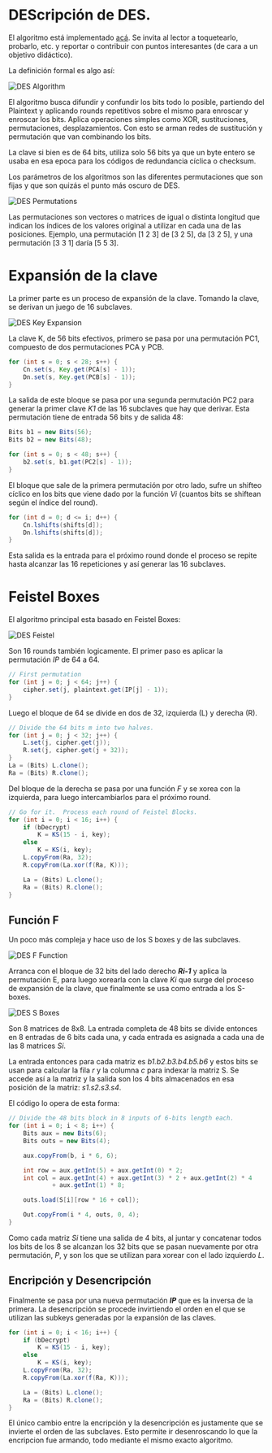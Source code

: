 # DEScripción de DES.


El algoritmo está implementado [acá](DESCrypt.java). Se invita al lector a toquetearlo, probarlo, etc. y reportar o contribuir con puntos interesantes (de cara a un objetivo didáctico).

La definición formal es algo así:

![DES Algorithm](../../../images/desdefinition.jpg)

El algoritmo busca difundir y confundir los bits todo lo posible, partiendo del Plaintext
y aplicando rounds repetitivos sobre el mismo para enroscar y enroscar los bits. Aplica operaciones simples como XOR, sustituciones, permutaciones, desplazamientos.  Con esto se arman redes de sustitución y permutación que van combinando los bits.

La clave si bien es de 64 bits, utiliza solo 56 bits ya que un byte entero se usaba en esa epoca para los códigos de redundancia cíclica o checksum.

Los parámetros de los algoritmos son las diferentes permutaciones que son fijas y que son quizás el punto más oscuro de DES.

![DES Permutations](../../../images/despermutations.jpg)

Las permutaciones son vectores o matrices de igual o distinta longitud que indican los índices de los valores original a utilizar en cada una de las posiciones.  Ejemplo, una permutación [1 2 3] de [3 2 5], da [3 2 5], y una permutación [3 3 1] daría [5 5 3].

# Expansión de la clave

La primer parte es un proceso de expansión de la clave.  Tomando la clave, se derivan un juego de 16 subclaves.

![DES Key Expansion](../../../images/deskeyderivation.jpg)

La clave K, de 56 bits efectivos, primero se pasa por una permutación PC1, compuesto de
dos permutaciones PCA y PCB.  

```java
for (int s = 0; s < 28; s++) {
    Cn.set(s, Key.get(PCA[s] - 1));
    Dn.set(s, Key.get(PCB[s] - 1));
}
```

La salida de este bloque se pasa por una segunda permutación
PC2 para generar la primer clave *K1* de las 16 subclaves que hay que derivar.  Esta
permutación tiene de entrada 56 bits y de salida 48:

```java
Bits b1 = new Bits(56);
Bits b2 = new Bits(48);

for (int s = 0; s < 48; s++) {
    b2.set(s, b1.get(PC2[s] - 1));
}
```

El bloque que sale de la primera permutación por otro lado, sufre un shifteo cíclico en los bits que viene dado por la función *Vi* (cuantos bits se shiftean según el índice del round).

```java
for (int d = 0; d <= i; d++) {
    Cn.lshifts(shifts[d]);
    Dn.lshifts(shifts[d]);
}
```

Esta salida es la entrada para el próximo round donde el proceso se repite hasta alcanzar
las 16 repeticiones y así generar las 16 subclaves.

# Feistel Boxes

El algoritmo principal esta basado en Feistel Boxes:

![DES Feistel](../../../images/des.jpg)

Son 16 rounds también logicamente. El primer paso es aplicar la permutación *IP* de 64 a 64.

```java
// First permutation
for (int j = 0; j < 64; j++) {
    cipher.set(j, plaintext.get(IP[j] - 1));
}
```

Luego el bloque de 64 se divide en dos de 32, izquierda (L) y derecha (R).

```java
// Divide the 64 bits m into two halves.
for (int j = 0; j < 32; j++) {
    L.set(j, cipher.get(j));
    R.set(j, cipher.get(j + 32));
}
La = (Bits) L.clone();
Ra = (Bits) R.clone();
```

Del bloque de la derecha se pasa por una función *F* y se xorea con la izquierda, para
luego intercambiarlos para el próximo round.

```java
// Go for it.  Process each round of Feistel Blocks.
for (int i = 0; i < 16; i++) {
    if (bDecrypt)
        K = KS(15 - i, key);
    else
        K = KS(i, key);
    L.copyFrom(Ra, 32);
    R.copyFrom(La.xor(f(Ra, K)));

    La = (Bits) L.clone();
    Ra = (Bits) R.clone();
}
```

## Función F

Un poco más compleja y hace uso de los S boxes y de las subclaves.

![DES F Function](../../../images/desffunction.jpg)

Arranca con el bloque de 32 bits del lado derecho ***Ri-1*** y aplica la permutación E, para luego xorearla con la clave *Ki* que surge del proceso de expansión de la clave, que finalmente se usa como entrada a los S-boxes.

![DES S Boxes](../../../images/dessboxes.jpg)

Son 8 matrices de 8x8.  La entrada completa de 48 bits se divide entonces en 8 entradas de 6 bits cada una, y cada entrada es asignada a cada una de las 8 matrices *Si*.

La entrada entonces para cada matriz es *b1.b2.b3.b4.b5.b6* y estos bits se usan para calcular la fila *r* y la columna *c* para indexar la matriz S.  Se accede así a la matriz y la salida son los 4 bits almacenados en esa posición de la matriz: *s1.s2.s3.s4*.

El código lo opera de esta forma:

```java
// Divide the 48 bits block in 8 inputs of 6-bits length each.
for (int i = 0; i < 8; i++) {
    Bits aux = new Bits(6);
    Bits outs = new Bits(4);

    aux.copyFrom(b, i * 6, 6);

    int row = aux.getInt(5) + aux.getInt(0) * 2;
    int col = aux.getInt(4) + aux.getInt(3) * 2 + aux.getInt(2) * 4
            + aux.getInt(1) * 8;

    outs.load(S[i][row * 16 + col]);

    Out.copyFrom(i * 4, outs, 0, 4);
}
```

Como cada matriz *Si* tiene una salida de 4 bits, al juntar y concatenar todos los bits de los 8 se alcanzan los 32 bits que se pasan nuevamente por otra permutación, *P*, y son los que se utilizan para xorear con el lado izquierdo *L*.

## Encripción y Desencripción

Finalmente se pasa por una nueva permutación ***IP*** que es la inversa de la primera.  La desencripción se procede invirtiendo el orden en el que se utilizan las subkeys generadas por la expansión de las claves.

```java
for (int i = 0; i < 16; i++) {
    if (bDecrypt)
        K = KS(15 - i, key);
    else
        K = KS(i, key);
    L.copyFrom(Ra, 32);
    R.copyFrom(La.xor(f(Ra, K)));

    La = (Bits) L.clone();
    Ra = (Bits) R.clone();
}
```
El único cambio entre la encripción y la desencripción es justamente que se invierte el orden de las subclaves.  Esto permite ir desenroscando lo que la encripcion fue armando, todo mediante el mismo exacto algoritmo.
